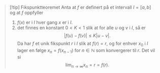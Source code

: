 > [!tip] Fikspunktteoremet 
> Anta at $f$ er definert på et intervall $I = [a,b]$ og at $f$ oppfyller
> 
> 1. $f(x)$ er i $I$ hver gang $x$ er i $I$.
> 2. det finnes en konstant $0<K<1$ slik at for alle $u$ og $v$ i $I$, så er 
> $$
> |f(u)-f(v)| \leq K|u-v|.
> $$
> Da har $f$ et unik fikspunkt $r$ i $I$ slik at $f(r) = r$, og for enhver $x_0$ i $I$ lager en følge $x_n = f(x_{n-1})$ for $n\in \mathbb{N}$ som konvergerer til $r$. Det vil si
> $$
> \lim_{n\longrightarrow  \infty} x_n = r = f(r).
> $$